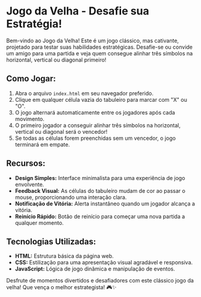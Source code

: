 # Jogo da Velha - Desafie sua Estratégia!

Bem-vindo ao Jogo da Velha! Este é um jogo clássico, mas cativante, projetado para testar suas habilidades estratégicas. Desafie-se ou convide um amigo para uma partida e veja quem consegue alinhar três símbolos na horizontal, vertical ou diagonal primeiro!

## Como Jogar:
1. Abra o arquivo `index.html` em seu navegador preferido.
2. Clique em qualquer célula vazia do tabuleiro para marcar com "X" ou "O".
3. O jogo alternará automaticamente entre os jogadores após cada movimento.
4. O primeiro jogador a conseguir alinhar três símbolos na horizontal, vertical ou diagonal será o vencedor!
5. Se todas as células forem preenchidas sem um vencedor, o jogo terminará em empate.

## Recursos:
- **Design Simples:** Interface minimalista para uma experiência de jogo envolvente.
- **Feedback Visual:** As células do tabuleiro mudam de cor ao passar o mouse, proporcionando uma interação clara.
- **Notificação de Vitória:** Alerta instantâneo quando um jogador alcança a vitória.
- **Reinício Rápido:** Botão de reinício para começar uma nova partida a qualquer momento.

## Tecnologias Utilizadas:
- **HTML:** Estrutura básica da página web.
- **CSS:** Estilização para uma apresentação visual agradável e responsiva.
- **JavaScript:** Lógica de jogo dinâmica e manipulação de eventos.

Desfrute de momentos divertidos e desafiadores com este clássico jogo da velha! Que vença o melhor estrategista! 🎮✨
